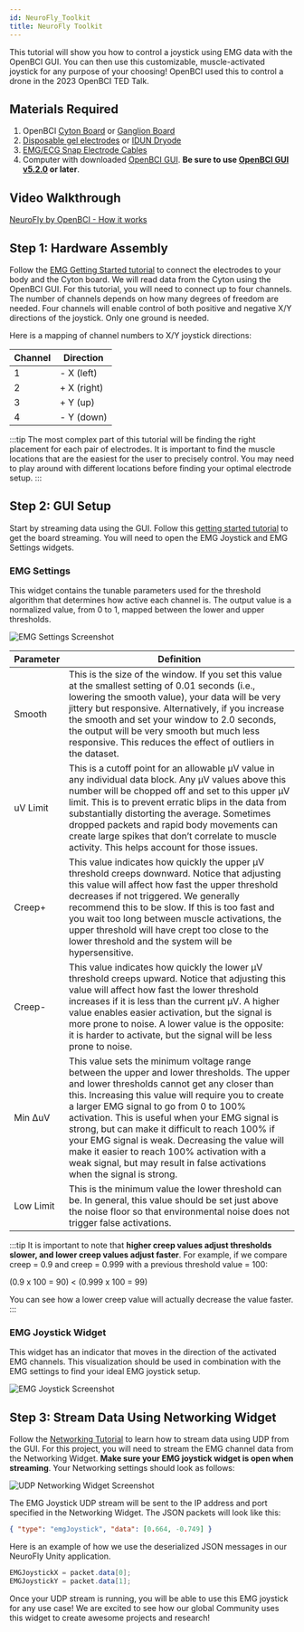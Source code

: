 ```yaml
---
id: NeuroFly_Toolkit
title: NeuroFly Toolkit
---
```


This tutorial will show you how to control a joystick using EMG data with the OpenBCI GUI. You can then use this customizable, muscle-activated joystick for any purpose of your choosing! OpenBCI used this to control a drone in the 2023 OpenBCI TED Talk.

## Materials Required

1.  OpenBCI [Cyton Board](https://shop.openbci.com/collections/frontpage/products/cyton-biosensing-board-8-channel?variant=38958638542) or [Ganglion Board](https://shop.openbci.com/products/ganglion-board)
2.  [Disposable gel electrodes](https://shop.openbci.com/products/kendall-emg-ecg-foam-solid-gel-electrodes-30-pack) or [IDUN Dryode](https://shop.openbci.com/collections/frontpage/products/idun-dryode-kit)
3.  [EMG/ECG Snap Electrode Cables](https://shop.openbci.com/collections/frontpage/products/emg-ecg-snap-electrode-cables?variant=32372786958)
4.  Computer with downloaded [OpenBCI GUI](Software/OpenBCISoftware/01-OpenBCI_GUI.md). **Be sure to use [OpenBCI GUI v5.2.0](https://github.com/OpenBCI/OpenBCI_GUI/releases/latest) or later**.

## Video Walkthrough

[NeuroFly by OpenBCI - How it works](https://www.youtube.com/watch?v=fYHwCLIIkJY)

## Step 1: Hardware Assembly

Follow the [EMG Getting Started tutorial](GettingStarted/Biosensing-Setups/02-EMG-Setup.md) to connect the electrodes to your body and the Cyton board. We will read data from the Cyton using the OpenBCI GUI. For this tutorial, you will need to connect up to four channels. The number of channels depends on how many degrees of freedom are needed. Four channels will enable control of both positive and negative X/Y directions of the joystick. Only one ground is needed.

Here is a mapping of channel numbers to X/Y joystick directions:

| Channel | Direction   |
| ------- | ----------- |
| 1       | - X (left)  |
| 2       | + X (right) |
| 3       | + Y (up)    |
| 4       | - Y (down)  |

:::tip
The most complex part of this tutorial will be finding the right placement for each pair of electrodes. It is important to find the muscle locations that are the easiest for the user to precisely control. You may need to play around with different locations before finding your optimal electrode setup.
:::

## Step 2: GUI Setup

Start by streaming data using the GUI. Follow this [getting started tutorial](../../Software/OpenBCISoftware/01-OpenBCI_GUI.md#using-the-openbci-gui) to get the board streaming. You will need to open the EMG Joystick and EMG Settings widgets.

### EMG Settings

This widget contains the tunable parameters used for the threshold algorithm that determines how active each channel is. The output value is a normalized value, from 0 to 1, mapped between the lower and upper thresholds.

![EMG Settings Screenshot](../../assets/TutorialImages/EMG_settings.png)

| Parameter | Definition                                                                                                                                                                                                                                                                                                                                                                                                                                                                                                                      |
| --------- | ------------------------------------------------------------------------------------------------------------------------------------------------------------------------------------------------------------------------------------------------------------------------------------------------------------------------------------------------------------------------------------------------------------------------------------------------------------------------------------------------------------------------------- |
| Smooth    | This is the size of the window. If you set this value at the smallest setting of 0.01 seconds (i.e., lowering the smooth value), your data will be very jittery but responsive. Alternatively, if you increase the smooth and set your window to 2.0 seconds, the output will be very smooth but much less responsive. This reduces the effect of outliers in the dataset.                                                                                                                                                      |
| uV Limit  | This is a cutoff point for an allowable μV value in any individual data block. Any μV values above this number will be chopped off and set to this upper μV limit. This is to prevent erratic blips in the data from substantially distorting the average. Sometimes dropped packets and rapid body movements can create large spikes that don’t correlate to muscle activity. This helps account for those issues.                                                                                                             |
| Creep+    | This value indicates how quickly the upper μV threshold creeps downward. Notice that adjusting this value will affect how fast the upper threshold decreases if not triggered. We generally recommend this to be slow. If this is too fast and you wait too long between muscle activations, the upper threshold will have crept too close to the lower threshold and the system will be hypersensitive.                                                                                                                        |
| Creep-    | This value indicates how quickly the lower μV threshold creeps upward. Notice that adjusting this value will affect how fast the lower threshold increases if it is less than the current μV. A higher value enables easier activation, but the signal is more prone to noise. A lower value is the opposite: it is harder to activate, but the signal will be less prone to noise.                                                                                                                                             |
| Min ΔuV   | This value sets the minimum voltage range between the upper and lower thresholds. The upper and lower thresholds cannot get any closer than this. Increasing this value will require you to create a larger EMG signal to go from 0 to 100% activation. This is useful when your EMG signal is strong, but can make it difficult to reach 100% if your EMG signal is weak. Decreasing the value will make it easier to reach 100% activation with a weak signal, but may result in false activations when the signal is strong. |
| Low Limit | This is the minimum value the lower threshold can be. In general, this value should be set just above the noise floor so that environmental noise does not trigger false activations.                                                                                                                                                                                                                                                                                                                                           |

:::tip
It is important to note that **higher creep values adjust thresholds slower, and lower creep values adjust faster**. For example, if we compare creep = 0.9 and creep = 0.999 with a previous threshold value = 100:

(0.9 x 100 = 90) < (0.999 x 100 = 99)

You can see how a lower creep value will actually decrease the value faster.
:::

### EMG Joystick Widget

This widget has an indicator that moves in the direction of the activated EMG channels. This visualization should be used in combination with the EMG settings to find your ideal EMG joystick setup.

![EMG Joystick Screenshot](../../assets/TutorialImages/EMG_joystick.png)

## Step 3: Stream Data Using Networking Widget

Follow the [Networking Tutorial](../../Software/OpenBCISoftware/02_GUI_Widget_Guide.md#networking) to learn how to stream data using UDP from the GUI. For this project, you will need to stream the EMG channel data from the Networking Widget. **Make sure your EMG joystick widget is open when streaming**. Your Networking settings should look as follows:

![UDP Networking Widget Screenshot](../../assets/TutorialImages/UDP_drone.png)

The EMG Joystick UDP stream will be sent to the IP address and port specified in the Networking Widget. The JSON packets will look like this:

<!-- #### Packet Example -->

```json
{ "type": "emgJoystick", "data": [0.664, -0.749] }
```

Here is an example of how we use the deserialized JSON messages in our NeuroFly Unity application.

```C#
EMGJoystickX = packet.data[0];
EMGJoystickY = packet.data[1];
```

Once your UDP stream is running, you will be able to use this EMG joystick for any use case! We are excited to see how our global Community uses this widget to create awesome projects and research!

